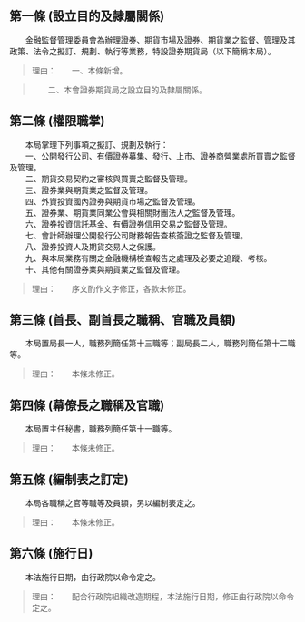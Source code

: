 第一條 (設立目的及隷屬關係)
---------------------------
　　金融監督管理委員會為辦理證券、期貨市場及證券、期貨業之監督、管理及其政策、法令之擬訂、規劃、執行等業務，特設證券期貨局（以下簡稱本局）。  
> 理由：　　一、本條新增。

> 　　二、本會證券期貨局之設立目的及隸屬關係。



第二條 (權限職掌)
-----------------
　　本局掌理下列事項之擬訂、規劃及執行：  
　　一、公開發行公司、有價證券募集、發行、上市、證券商營業處所買賣之監督及管理。  
　　二、期貨交易契約之審核與買賣之監督及管理。  
　　三、證券業與期貨業之監督及管理。  
　　四、外資投資國內證券與期貨市場之監督及管理。  
　　五、證券業、期貨業同業公會與相關財團法人之監督及管理。  
　　六、證券投資信託基金、有價證券信用交易之監督及管理。  
　　七、會計師辦理公開發行公司財務報告查核簽證之監督及管理。  
　　八、證券投資人及期貨交易人之保護。  
　　九、與本局業務有關之金融機構檢查報告之處理及必要之追蹤、考核。  
　　十、其他有關證券業與期貨業之監督及管理。  
> 理由：　　序文酌作文字修正，各款未修正。



第三條 (首長、副首長之職稱、官職及員額)
---------------------------------------
　　本局置局長一人，職務列簡任第十三職等；副局長二人，職務列簡任第十二職等。  
> 理由：　　本條未修正。



第四條 (幕僚長之職稱及官職)
---------------------------
　　本局置主任秘書，職務列簡任第十一職等。  
> 理由：　　本條未修正。



第五條 (編制表之訂定)
---------------------
　　本局各職稱之官等職等及員額，另以編制表定之。  
> 理由：　　本條未修正。



第六條 (施行日)
---------------
　　本法施行日期，由行政院以命令定之。  
> 理由：　　配合行政院組織改造期程，本法施行日期，修正由行政院以命令定之。
